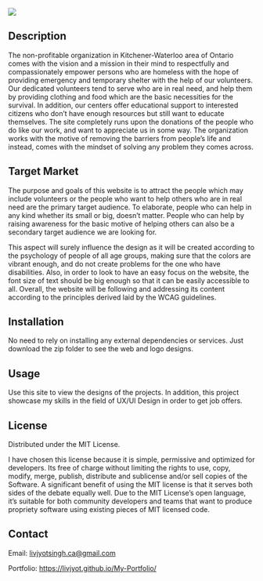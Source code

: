 ![](Images/Final%20Prototypes/Home%20Page.png)

## Description
 
The non-profitable organization in Kitchener-Waterloo area of Ontario comes with the vision and a mission in their mind to respectfully and compassionately empower persons who are homeless with the hope of providing emergency and temporary shelter with the help of our volunteers. Our dedicated volunteers tend to serve who are in real need, and help them by providing clothing and food which are the basic necessities for the survival. In addition, our centers offer educational support to interested citizens who don’t have enough resources but still want to educate themselves. The site completely runs upon the donations of the people who do like our work, and want to appreciate us in some way. The organization works with the motive of removing the barriers from people’s life and instead, comes with the mindset of solving any problem they comes across.

## Target Market

The purpose and goals of this website is to attract the people which may include volunteers or the people who want to help others who are in real need are the primary target audience. To elaborate, people who can help in any kind whether its small or big, doesn’t matter. People who can help by raising awareness for the basic motive of helping others can also be a secondary target audience we are looking for.

This aspect will surely influence the design as it will be created according to the psychology of people of all age groups, making sure that the colors are vibrant enough, and do not create problems for the one who have disabilities. Also, in order to look to have an easy focus on the website, the font size of text should be big enough so that it can be easily accessible to all. Overall, the website will be following and addressing its content according to the principles derived laid by the WCAG guidelines.

## Installation

No need to rely on installing any external dependencies or services. Just download the zip folder to see the web and logo designs.


## Usage

Use this site to view the designs of the projects. In addition, this project showcase my skills in the field of UX/UI Design in order to get job offers.

## License
Distributed under the MIT License. 

I have chosen this license because it is simple, permissive and optimized for developers. Its free of charge without limiting the rights to use, copy, modify, merge, publish, distribute and sublicense and/or sell copies of the Software. A significant benefit of using the MIT license is that it serves both sides of the debate equally well. Due to the MIT License’s open language, it’s suitable for both community developers and teams that want to produce propriety software using existing pieces of MIT licensed code.

## Contact
Email: livjyotsingh.ca@gmail.com

Portfolio: https://livjyot.github.io/My-Portfolio/
